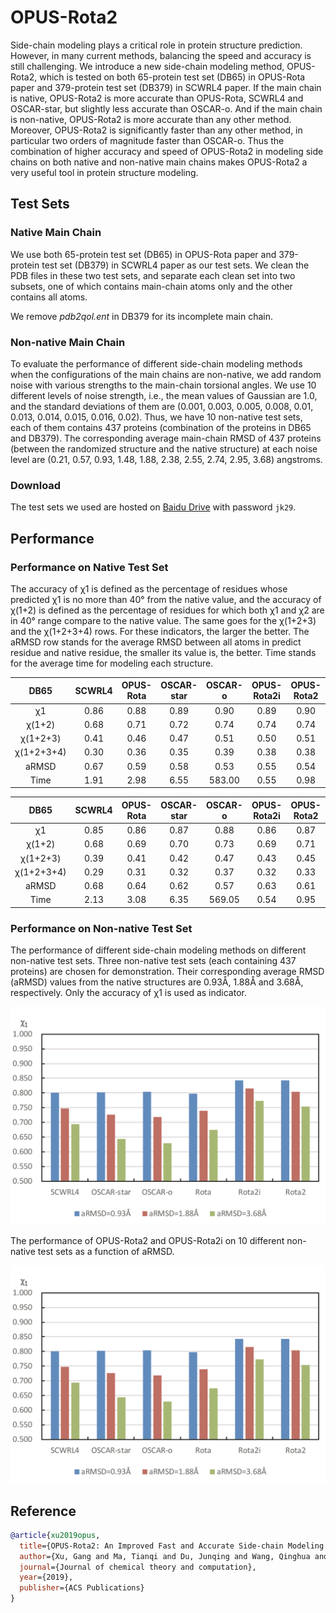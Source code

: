 # OPUS-Rota2

Side-chain modeling plays a critical role in protein structure prediction. However, in many current methods, balancing the speed and accuracy is still challenging. We introduce a new side-chain modeling method, OPUS-Rota2, which is tested on both 65-protein test set (DB65) in OPUS-Rota paper and 379-protein test set (DB379) in SCWRL4 paper. If the main chain is native, OPUS-Rota2 is more accurate than OPUS-Rota, SCWRL4 and OSCAR-star, but slightly less accurate than OSCAR-o. And if the main chain is non-native, OPUS-Rota2 is more accurate than any other method. Moreover, OPUS-Rota2 is significantly faster than any other method, in particular two orders of magnitude faster than OSCAR-o. Thus the combination of higher accuracy and speed of OPUS-Rota2 in modeling side chains on both native and non-native main chains makes OPUS-Rota2 a very useful tool in protein structure modeling.

## Test Sets

### Native Main Chain

We use both 65-protein test set (DB65) in OPUS-Rota paper and 379-protein test set (DB379) in SCWRL4 paper as our test sets. We clean the PDB files in these two test sets, and separate each clean set into two subsets, one of which contains main-chain atoms only and the other contains all atoms.

We remove *pdb2qol.ent* in DB379 for its incomplete main chain.

### Non-native Main Chain

To evaluate the performance of different side-chain modeling methods when the configurations of the main chains are non-native, we add random noise with various strengths to the main-chain torsional angles. We use 10 different levels of noise strength, i.e., the mean values of Gaussian are 1.0, and the standard deviations of them are (0.001, 0.003, 0.005, 0.008, 0.01, 0.013, 0.014, 0.015, 0.016, 0.02). Thus, we have 10 non-native test sets, each of them contains 437 proteins (combination of the proteins in DB65 and DB379). The corresponding average main-chain RMSD of 437 proteins (between the randomized structure and the native structure) at each noise level are (0.21, 0.57, 0.93, 1.48, 1.88, 2.38, 2.55, 2.74, 2.95, 3.68) angstroms.

### Download

The test sets we used are hosted on [Baidu Drive](https://pan.baidu.com/s/1NQ3mlVN2MqSbT8KdAK6OqQ) with password `jk29`.

## Performance

### Performance on Native Test Set

The accuracy of χ1 is defined as the percentage of residues whose predicted χ1 is no more than 40° from the native value, and the accuracy of χ(1+2) is defined as the percentage of residues for which both χ1 and χ2 are in 40° range compare to the native value. The same goes for the χ(1+2+3) and the χ(1+2+3+4) rows. For these indicators, the larger the better. The aRMSD row stands for the average RMSD between all atoms in predict residue and native residue, the smaller its value is, the better. Time stands for the average time for modeling each structure. 

|DB65|	SCWRL4|	OPUS-Rota	|OSCAR-star|	OSCAR-o|	OPUS-Rota2i|	OPUS-Rota2|
|:----:|:----:|:----:|:----:|:----:|:----:|:----:|
|χ1	|0.86	|0.88|	0.89|	0.90|	0.89	|0.90|
|χ(1+2)|	0.68|	0.71|	0.72|	0.74	|0.74	|0.74|
|χ(1+2+3)|	0.41|	0.46|	0.47	|0.51|	0.50	|0.51|
|χ(1+2+3+4)|	0.30|	0.36|	0.35|	0.39	|0.38|	0.38|
|aRMSD|	0.67|	0.59|	0.58|	0.53|	0.55|	0.54|
|Time|	1.91|	2.98|	6.55|	583.00|	0.55	|0.98|

|DB65|	SCWRL4|	OPUS-Rota	|OSCAR-star|	OSCAR-o|	OPUS-Rota2i|	OPUS-Rota2|
|:----:|:----:|:----:|:----:|:----:|:----:|:----:|
|χ1	|0.85	|0.86	|0.87	|0.88	|0.86|	0.87|
|χ(1+2)	|0.68	|0.69	|0.70	|0.73	|0.69|	0.71|
|χ(1+2+3)	|0.39	|0.41|	0.42|	0.47|	0.43|	0.45|
|χ(1+2+3+4)|	0.29	|0.31|	0.32|	0.37|	0.32|	0.33|
|aRMSD|	0.68|	0.64|	0.62|	0.57|	0.63|	0.61|
|Time	|2.13|	3.08|	6.35|	569.05|	0.54	|0.95|

### Performance on Non-native Test Set

The performance of different side-chain modeling methods on different non-native test sets. Three non-native test sets (each containing 437 proteins) are chosen for demonstration. Their corresponding average RMSD (aRMSD) values from the native structures are 0.93Å, 1.88Å and 3.68Å, respectively. Only the accuracy of χ1 is used as indicator. 

![fig1](./images/fig1.png?raw=true "fig1")

The performance of OPUS-Rota2 and OPUS-Rota2i on 10 different non-native test sets as a function of aRMSD.

![fig2](./images/fig1.png?raw=true "fig2")

## Reference 
```bibtex
@article{xu2019opus,
  title={OPUS-Rota2: An Improved Fast and Accurate Side-chain Modeling Method},
  author={Xu, Gang and Ma, Tianqi and Du, Junqing and Wang, Qinghua and Ma, Jianpeng},
  journal={Journal of chemical theory and computation},
  year={2019},
  publisher={ACS Publications}
}
```
